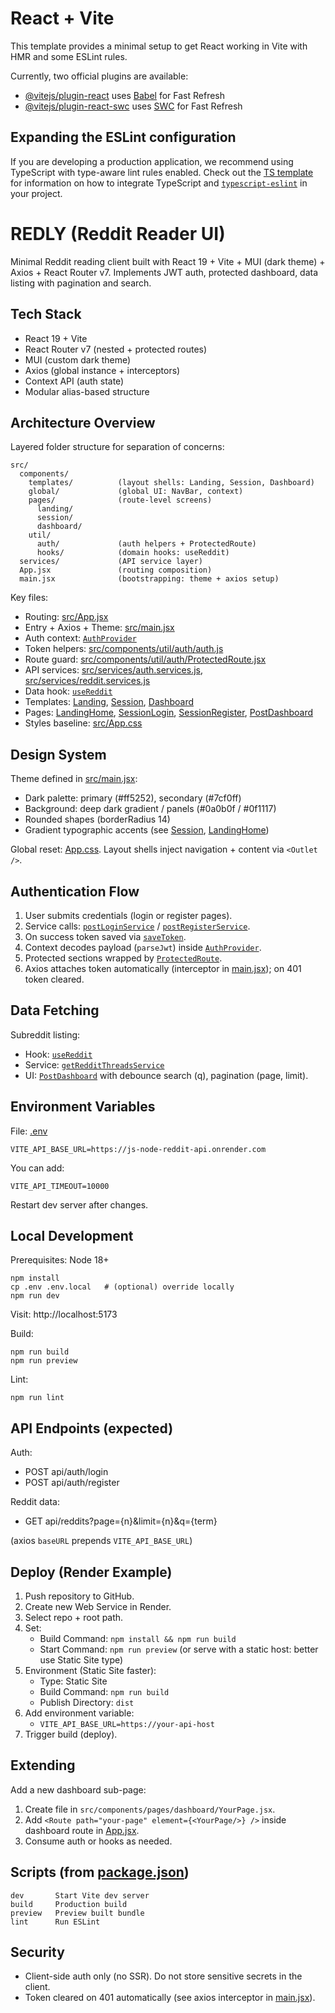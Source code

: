 # React + Vite

This template provides a minimal setup to get React working in Vite with HMR and some ESLint rules.

Currently, two official plugins are available:

- [@vitejs/plugin-react](https://github.com/vitejs/vite-plugin-react/blob/main/packages/plugin-react) uses [Babel](https://babeljs.io/) for Fast Refresh
- [@vitejs/plugin-react-swc](https://github.com/vitejs/vite-plugin-react/blob/main/packages/plugin-react-swc) uses [SWC](https://swc.rs/) for Fast Refresh

## Expanding the ESLint configuration

If you are developing a production application, we recommend using TypeScript with type-aware lint rules enabled. Check out the [TS template](https://github.com/vitejs/vite/tree/main/packages/create-vite/template-react-ts) for information on how to integrate TypeScript and [`typescript-eslint`](https://typescript-eslint.io) in your project.

# REDLY (Reddit Reader UI)

Minimal Reddit reading client built with React 19 + Vite + MUI (dark theme) + Axios + React Router v7. Implements JWT auth, protected dashboard, data listing with pagination and search.

## Tech Stack
- React 19 + Vite
- React Router v7 (nested + protected routes)
- MUI (custom dark theme)
- Axios (global instance + interceptors)
- Context API (auth state)
- Modular alias-based structure

## Architecture Overview

Layered folder structure for separation of concerns:

```
src/
  components/
    templates/          (layout shells: Landing, Session, Dashboard)
    global/             (global UI: NavBar, context)
    pages/              (route-level screens)
      landing/
      session/
      dashboard/
    util/
      auth/             (auth helpers + ProtectedRoute)
      hooks/            (domain hooks: useReddit)
  services/             (API service layer)
  App.jsx               (routing composition)
  main.jsx              (bootstrapping: theme + axios setup)
```

Key files:
- Routing: [src/App.jsx](src/App.jsx)
- Entry + Axios + Theme: [src/main.jsx](src/main.jsx)
- Auth context: [`AuthProvider`](src/components/global/context/AuthContext.jsx)
- Token helpers: [src/components/util/auth/auth.js](src/components/util/auth/auth.js)
- Route guard: [src/components/util/auth/ProtectedRoute.jsx](src/components/util/auth/ProtectedRoute.jsx)
- API services: [src/services/auth.services.js](src/services/auth.services.js), [src/services/reddit.services.js](src/services/reddit.services.js)
- Data hook: [`useReddit`](src/components/util/hooks/useReddit.jsx)
- Templates: [Landing](src/components/templates/Landing.jsx), [Session](src/components/templates/Session.jsx), [Dashboard](src/components/templates/Dashboard.jsx)
- Pages: [LandingHome](src/components/pages/landing/LandingHome.jsx), [SessionLogin](src/components/pages/session/SessionLogin.jsx), [SessionRegister](src/components/pages/session/SessionRegister.jsx), [PostDashboard](src/components/pages/dashboard/postDashboard.jsx)
- Styles baseline: [src/App.css](src/App.css)

## Design System

Theme defined in [src/main.jsx](src/main.jsx):
- Dark palette: primary (#ff5252), secondary (#7cf0ff)
- Background: deep dark gradient / panels (#0a0b0f / #0f1117)
- Rounded shapes (borderRadius 14)
- Gradient typographic accents (see [Session](src/components/templates/Session.jsx), [LandingHome](src/components/pages/landing/LandingHome.jsx))

Global reset: [App.css](src/App.css). Layout shells inject navigation + content via `<Outlet />`.

## Authentication Flow

1. User submits credentials (login or register pages).
2. Service calls: [`postLoginService`](src/services/auth.services.js) / [`postRegisterService`](src/services/auth.services.js).
3. On success token saved via [`saveToken`](src/components/util/auth/auth.js).
4. Context decodes payload (`parseJwt`) inside [`AuthProvider`](src/components/global/context/AuthContext.jsx).
5. Protected sections wrapped by [`ProtectedRoute`](src/components/util/auth/ProtectedRoute.jsx).
6. Axios attaches token automatically (interceptor in [main.jsx](src/main.jsx)); on 401 token cleared.

## Data Fetching

Subreddit listing:
- Hook: [`useReddit`](src/components/util/hooks/useReddit.jsx)
- Service: [`getRedditThreadsService`](src/services/reddit.services.js)
- UI: [`PostDashboard`](src/components/pages/dashboard/postDashboard.jsx) with debounce search (q), pagination (page, limit).

## Environment Variables

File: [.env](.env)

```
VITE_API_BASE_URL=https://js-node-reddit-api.onrender.com
```

You can add:

```
VITE_API_TIMEOUT=10000
```

Restart dev server after changes.

## Local Development

Prerequisites: Node 18+

```
npm install
cp .env .env.local   # (optional) override locally
npm run dev
```

Visit: http://localhost:5173

Build:

```
npm run build
npm run preview
```

Lint:

```
npm run lint
```

## API Endpoints (expected)

Auth:
- POST api/auth/login
- POST api/auth/register

Reddit data:
- GET api/reddits?page={n}&limit={n}&q={term}

(axios `baseURL` prepends `VITE_API_BASE_URL`)

## Deploy (Render Example)

1. Push repository to GitHub.
2. Create new Web Service in Render.
3. Select repo + root path.
4. Set:
   - Build Command: `npm install && npm run build`
   - Start Command: `npm run preview` (or serve with a static host: better use Static Site type)
5. Environment (Static Site faster):
   - Type: Static Site
   - Build Command: `npm run build`
   - Publish Directory: `dist`
6. Add environment variable:
   - `VITE_API_BASE_URL=https://your-api-host`
7. Trigger build (deploy).

## Extending

Add a new dashboard sub-page:
1. Create file in `src/components/pages/dashboard/YourPage.jsx`.
2. Add `<Route path="your-page" element={<YourPage/>} />` inside dashboard route in [App.jsx](src/App.jsx).
3. Consume auth or hooks as needed.

## Scripts (from [package.json](package.json))

```
dev       Start Vite dev server
build     Production build
preview   Preview built bundle
lint      Run ESLint
```

## Security

- Client-side auth only (no SSR). Do not store sensitive secrets in the client.
- Token cleared on 401 automatically (see axios interceptor in [main.jsx](src/main.jsx)).
